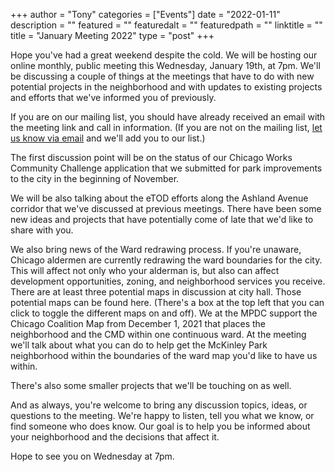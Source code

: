 
+++
author = "Tony"
categories = ["Events"]
date = "2022-01-11"
description = ""
featured = ""
featuredalt = ""
featuredpath = ""
linktitle = ""
title = "January Meeting 2022"
type = "post"
+++

Hope you've had a great weekend despite the cold. We will be hosting our online monthly, public meeting this Wednesday, January 19th, at 7pm. We'll be discussing a couple of things at the meetings that have to do with new potential projects in the neighborhood and with updates to existing projects and efforts that we've informed you of previously. 

If you are on our mailing list, you should have already received an email with the meeting link and call in information. (If you are not on the mailing list,  <a href="mailto:mckinleyparkdevelopmentcouncil@gmail.com?Subject=Inquiry%20from%20Website" target="_top">let us know via email</a></strong> and we'll add you to our list.)

The first discussion point will be on the status of our Chicago Works Community Challenge application that we submitted for park improvements to the city in the beginning of November. 

We will be also talking about the eTOD efforts along the Ashland Avenue corridor that we've discussed at previous meetings. There have been some new ideas and projects that have potentially come of late that we'd like to share with you. 

We also bring news of the Ward redrawing process. If you're unaware, Chicago aldermen are currently redrawing the ward boundaries for the city. This will affect not only who your alderman is, but also can affect development opportunities, zoning, and neighborhood services you receive. There are at least three potential maps in discussion at city hall. Those potential maps can be found here. (There's a box at the top left that you can click to toggle the different maps on and off). We at the MPDC support the Chicago Coalition Map from December 1, 2021 that places the neighborhood and the CMD within one continuous ward. At the meeting we'll talk about what you can do to help get the McKinley Park neighborhood within the boundaries of the ward map you'd like to have us within. 

There's also some smaller projects that we'll be touching on as well. 

And as always, you're welcome to bring any discussion topics, ideas, or questions to the meeting. We're happy to listen, tell you what we know, or find someone who does know. Our goal is to help you be informed about your neighborhood and the decisions that affect it. 

Hope to see you on Wednesday at 7pm. 

<br/>
